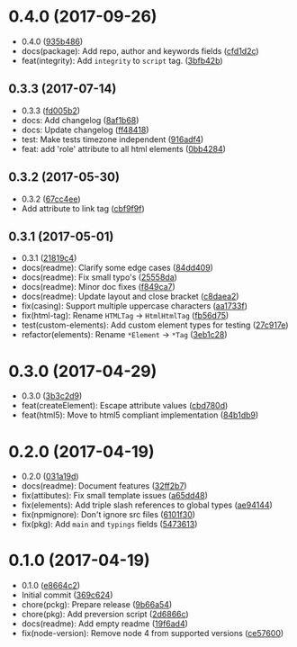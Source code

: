 <a name="0.4.0"></a>
# 0.4.0 (2017-09-26)

* 0.4.0 ([935b486](https://github.com/nicojs/typed-html/commit/935b486))
* docs(package): Add repo, author and keywords fields ([cfd1d2c](https://github.com/nicojs/typed-html/commit/cfd1d2c))
* feat(integrity): Add `integrity` to `script` tag. ([3bfb42b](https://github.com/nicojs/typed-html/commit/3bfb42b))



<a name="0.3.3"></a>
## 0.3.3 (2017-07-14)

* 0.3.3 ([fd005b2](https://github.com/nicojs/typed-html/commit/fd005b2))
* docs: Add changelog ([8af1b68](https://github.com/nicojs/typed-html/commit/8af1b68))
* docs: Update changelog ([ff48418](https://github.com/nicojs/typed-html/commit/ff48418))
* test: Make tests timezone independent ([916adf4](https://github.com/nicojs/typed-html/commit/916adf4))
* feat: add 'role' attribute to all html elements ([0bb4284](https://github.com/nicojs/typed-html/commit/0bb4284))



<a name="0.3.2"></a>
## 0.3.2 (2017-05-30)

* 0.3.2 ([67cc4ee](https://github.com/nicojs/typed-html/commit/67cc4ee))
* Add attribute to link tag ([cbf9f9f](https://github.com/nicojs/typed-html/commit/cbf9f9f))



<a name="0.3.1"></a>
## 0.3.1 (2017-05-01)

* 0.3.1 ([21819c4](https://github.com/nicojs/typed-html/commit/21819c4))
* docs(readme): Clarify some edge cases ([84dd409](https://github.com/nicojs/typed-html/commit/84dd409))
* docs(readme): Fix small typo's ([25558da](https://github.com/nicojs/typed-html/commit/25558da))
* docs(readme): Minor doc fixes ([f849ca7](https://github.com/nicojs/typed-html/commit/f849ca7))
* docs(readme): Update layout and close bracket ([c8daea2](https://github.com/nicojs/typed-html/commit/c8daea2))
* fix(casing): Support multiple uppercase characters ([aa1733f](https://github.com/nicojs/typed-html/commit/aa1733f))
* fix(html-tag): Rename `HTMLTag` -> `HtmlHtmlTag` ([fb56d75](https://github.com/nicojs/typed-html/commit/fb56d75))
* test(custom-elements): Add custom element types for testing ([27c917e](https://github.com/nicojs/typed-html/commit/27c917e))
* refactor(elements): Rename `*Element` -> `*Tag` ([3eb1c28](https://github.com/nicojs/typed-html/commit/3eb1c28))



<a name="0.3.0"></a>
# 0.3.0 (2017-04-29)

* 0.3.0 ([3b3c2d9](https://github.com/nicojs/typed-html/commit/3b3c2d9))
* feat(createElement): Escape attribute values ([cbd780d](https://github.com/nicojs/typed-html/commit/cbd780d))
* feat(html5): Move to html5 compliant implementation ([84b1db9](https://github.com/nicojs/typed-html/commit/84b1db9))



<a name="0.2.0"></a>
# 0.2.0 (2017-04-19)

* 0.2.0 ([031a19d](https://github.com/nicojs/typed-html/commit/031a19d))
* docs(readme): Document features ([32ff2b7](https://github.com/nicojs/typed-html/commit/32ff2b7))
* fix(attibutes): Fix small template issues ([a65dd48](https://github.com/nicojs/typed-html/commit/a65dd48))
* fix(elements): Add triple slash references to global types ([ae94144](https://github.com/nicojs/typed-html/commit/ae94144))
* fix(npmignore): Don't ignore src files ([6101f30](https://github.com/nicojs/typed-html/commit/6101f30))
* fix(pkg): Add `main` and `typings` fields ([5473613](https://github.com/nicojs/typed-html/commit/5473613))



<a name="0.1.0"></a>
# 0.1.0 (2017-04-19)

* 0.1.0 ([e8664c2](https://github.com/nicojs/typed-html/commit/e8664c2))
* Initial commit ([369c624](https://github.com/nicojs/typed-html/commit/369c624))
* chore(pckg): Prepare release ([9b66a54](https://github.com/nicojs/typed-html/commit/9b66a54))
* chore(pkg): Add preversion script ([2d6866c](https://github.com/nicojs/typed-html/commit/2d6866c))
* docs(readme): Add empty readme ([19f6ad4](https://github.com/nicojs/typed-html/commit/19f6ad4))
* fix(node-version): Remove node 4 from supported versions ([ce57600](https://github.com/nicojs/typed-html/commit/ce57600))



